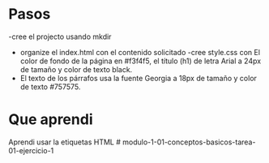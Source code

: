  # Pasos
-cree el projecto usando mkdir
- organize el index.html con el contenido solicitado
-cree style.css con El color de fondo de la página en #f3f4f5, el título (h1)  de letra Arial a 24px de tamaño y color de texto black.
- El texto de los párrafos  usa la fuente Georgia a 18px de tamaño y color de texto #757575.

# Que aprendi
Aprendi usar la etiquetas HTML
#   m o d u l o - 1 - 0 1 - c o n c e p t o s - b a s i c o s - t a r e a - 0 1 - e j e r c i c i o - 1  
 